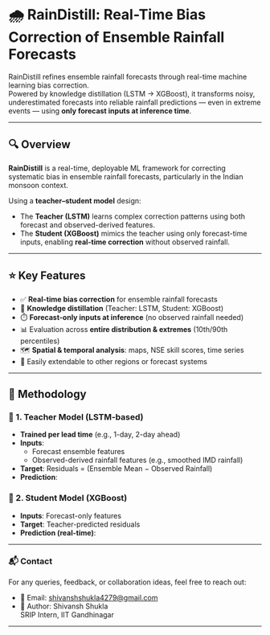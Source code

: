 # 🌧️ RainDistill: Real-Time Bias Correction of Ensemble Rainfall Forecasts

RainDistill refines ensemble rainfall forecasts through real-time machine learning bias correction.  
Powered by knowledge distillation (LSTM → XGBoost), it transforms noisy, underestimated forecasts into reliable rainfall predictions — even in extreme events — using **only forecast inputs at inference time**.

---

## 🔍 Overview

**RainDistill** is a real-time, deployable ML framework for correcting systematic bias in ensemble rainfall forecasts, particularly in the Indian monsoon context.

Using a **teacher–student model** design:
- The **Teacher (LSTM)** learns complex correction patterns using both forecast and observed-derived features.
- The **Student (XGBoost)** mimics the teacher using only forecast-time inputs, enabling **real-time correction** without observed rainfall.

---

## ⭐ Key Features

- ✅ **Real-time bias correction** for ensemble rainfall forecasts  
- 🧠 **Knowledge distillation** (Teacher: LSTM, Student: XGBoost)  
- ⏱️ **Forecast-only inputs at inference** (no observed rainfall needed)  
- 📊 Evaluation across **entire distribution & extremes** (10th/90th percentiles)  
- 🗺️ **Spatial & temporal analysis**: maps, NSE skill scores, time series  
- 🔄 Easily extendable to other regions or forecast systems  

---

## 🧪 Methodology

### 🔷 1. Teacher Model (LSTM-based)
- **Trained per lead time** (e.g., 1-day, 2-day ahead)
- **Inputs**:  
  - Forecast ensemble features  
  - Observed-derived rainfall features (e.g., smoothed IMD rainfall)  
- **Target**: Residuals = (Ensemble Mean − Observed Rainfall)
- **Prediction**:  


### 🔶 2. Student Model (XGBoost)
- **Inputs**: Forecast-only features  
- **Target**: Teacher-predicted residuals  
- **Prediction (real-time)**:  

---

### 📬 Contact

For any queries, feedback, or collaboration ideas, feel free to reach out:

- 📧 Email: [shivanshshukla4279@gmail.com](mailto:shivanshs1707@gmail.com)
- 👤 Author: Shivansh Shukla  
  SRIP Intern, IIT Gandhinagar

---
